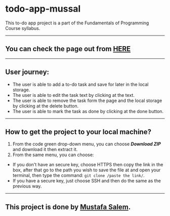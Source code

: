 # todo-app-mussal

This to-do app project is a part of the Fundamentals of Programming Course syllabus.

---

## You can check the page out from [HERE](https://gsg-cf05.github.io/todo-app-mussal/)

---

## User journey:

- The user is able to add a to-do task and save for later in the local storage.
- The user is able to edit the task text by clicking at the text.
- The user is able to remove the task form the page and the local storage by clicking at the delete button.
- The user is able to mark the task as done by clicking at the done button.

---

## How to get the project to your local machine?

1. From the code green drop-down menu, you can choose **_Download ZIP_** and download it then extract it.
2. From the same menu, you can choose:

- If you don't have an secure key, choose HTTPS then copy the link in the box, after that go to the path you wish to save the file at and open your terminal, then type the command: `git clone /paste the link/`.
- If you have a secure key, just choose SSH and then do the same as the previous way.

---

## This project is done by [Mustafa Salem](https://github.com/moustf).

